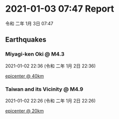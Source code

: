 # 2021-01-03 07:47 Report
令和 二年 1月 3日 07:47

## Earthquakes
### Miyagi-ken Oki @ M4.3
2021-01-02 22:36 (令和 二年 1月 2日 22:36)
  
[epicenter @ 40km](https://www.google.com/maps/place/38°42'00%22+142°18'00%22/@38.7,142.3,17z/data=!3m1!4b1!4m5!3m4!1s0x0:0x0!8m2!3d38.7!4d142.3)
### Taiwan and its Vicinity @ M4.9
2021-01-02 22:26 (令和 二年 1月 2日 22:26)
  
[epicenter @ 20km](https://www.google.com/maps/place/24°06'00%22+122°18'00%22/@24.1,122.3,17z/data=!3m1!4b1!4m5!3m4!1s0x0:0x0!8m2!3d24.1!4d122.3)